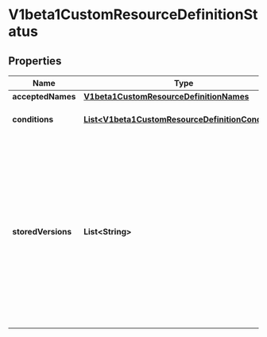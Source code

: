 

# V1beta1CustomResourceDefinitionStatus

## Properties

Name | Type | Description | Notes
------------ | ------------- | ------------- | -------------
**acceptedNames** | [**V1beta1CustomResourceDefinitionNames**](V1beta1CustomResourceDefinitionNames.md) |  | 
**conditions** | [**List&lt;V1beta1CustomResourceDefinitionCondition&gt;**](V1beta1CustomResourceDefinitionCondition.md) | Conditions indicate state for particular aspects of a CustomResourceDefinition | 
**storedVersions** | **List&lt;String&gt;** | StoredVersions are all versions of CustomResources that were ever persisted. Tracking these versions allows a migration path for stored versions in etcd. The field is mutable so the migration controller can first finish a migration to another version (i.e. that no old objects are left in the storage), and then remove the rest of the versions from this list. None of the versions in this list can be removed from the spec.Versions field. | 



